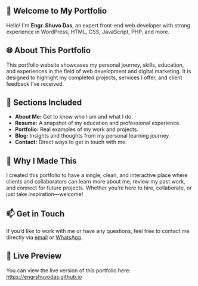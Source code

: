 <section>
  <h1>👋 Welcome to My Portfolio</h1>
  <p>Hello! I'm <strong>Engr. Shuvo Das</strong>, an expert front-end web developer with strong experience in WordPress, HTML, CSS, JavaScript, PHP, and more.</p>
</section>

<section>
  <h2>🌐 About This Portfolio</h2>
  <p>This portfolio website showcases my personal journey, skills, education, and experiences in the field of web development and digital marketing. It is designed to highlight my completed projects, services I offer, and client feedback I’ve received.</p>
</section>

<section>
  <h2>📁 Sections Included</h2>
  <ul>
    <li><strong>About Me:</strong> Get to know who I am and what I do.</li>
    <li><strong>Resume:</strong> A snapshot of my education and professional experience.</li>
    <li><strong>Portfolio:</strong> Real examples of my work and projects.</li>
    <li><strong>Blog:</strong> Insights and thoughts from my personal learning journey.</li>
    <li><strong>Contact:</strong> Direct ways to get in touch with me.</li>
  </ul>
</section>

<section>
  <h2>💬 Why I Made This</h2>
  <p>I created this portfolio to have a single, clean, and interactive place where clients and collaborators can learn more about me, review my past work, and connect for future projects. Whether you’re here to hire, collaborate, or just take inspiration—welcome!</p>
</section>

<section>
  <h2>📫 Get in Touch</h2>
  <p>If you’d like to work with me or have any questions, feel free to contact me directly via <a href="mailto:engrshuvoda@gmail.com">email</a> or <a href="https://wa.me/+919641700503" target="_blank">WhatsApp</a>.</p>
</section>

<section>
  <h2>🔗 Live Preview</h2>
  <p>You can view the live version of this portfolio here:<br>
  <a href="https://engrshuvodas.github.io" target="_blank">https://engrshuvodas.github.io</a></p>
</section>
